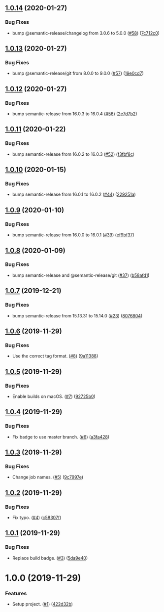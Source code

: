 ## [1.0.14](https://github.com/thenativeweb/semantic-release-configuration/compare/1.0.13...1.0.14) (2020-01-27)


### Bug Fixes

* bump @semantic-release/changelog from 3.0.6 to 5.0.0 ([#58](https://github.com/thenativeweb/semantic-release-configuration/issues/58)) ([7c712c0](https://github.com/thenativeweb/semantic-release-configuration/commit/7c712c02dcfafc5dcfe25424b0cae9249a751759))

## [1.0.13](https://github.com/thenativeweb/semantic-release-configuration/compare/1.0.12...1.0.13) (2020-01-27)


### Bug Fixes

* bump @semantic-release/git from 8.0.0 to 9.0.0 ([#57](https://github.com/thenativeweb/semantic-release-configuration/issues/57)) ([19e0cd7](https://github.com/thenativeweb/semantic-release-configuration/commit/19e0cd7a4f8988ebe70f91f14e1612a7573392ab))

## [1.0.12](https://github.com/thenativeweb/semantic-release-configuration/compare/1.0.11...1.0.12) (2020-01-27)


### Bug Fixes

* bump semantic-release from 16.0.3 to 16.0.4 ([#56](https://github.com/thenativeweb/semantic-release-configuration/issues/56)) ([2e7d7b2](https://github.com/thenativeweb/semantic-release-configuration/commit/2e7d7b291696c8f39d84308f74496064dd78c6b7))

## [1.0.11](https://github.com/thenativeweb/semantic-release-configuration/compare/1.0.10...1.0.11) (2020-01-22)


### Bug Fixes

* bump semantic-release from 16.0.2 to 16.0.3 ([#52](https://github.com/thenativeweb/semantic-release-configuration/issues/52)) ([f3fbf8c](https://github.com/thenativeweb/semantic-release-configuration/commit/f3fbf8c832d0e900814e0301809a296b884325c6))

## [1.0.10](https://github.com/thenativeweb/semantic-release-configuration/compare/1.0.9...1.0.10) (2020-01-15)


### Bug Fixes

* bump semantic-release from 16.0.1 to 16.0.2 ([#44](https://github.com/thenativeweb/semantic-release-configuration/issues/44)) ([229251a](https://github.com/thenativeweb/semantic-release-configuration/commit/229251a354afadad8be1ba1d93771c07fd43bba4))

## [1.0.9](https://github.com/thenativeweb/semantic-release-configuration/compare/1.0.8...1.0.9) (2020-01-10)


### Bug Fixes

* bump semantic-release from 16.0.0 to 16.0.1 ([#39](https://github.com/thenativeweb/semantic-release-configuration/issues/39)) ([ef9bf37](https://github.com/thenativeweb/semantic-release-configuration/commit/ef9bf3748771ebd2149cc1d7fcf9ba65b96155fe))

## [1.0.8](https://github.com/thenativeweb/semantic-release-configuration/compare/1.0.7...1.0.8) (2020-01-09)


### Bug Fixes

* bump semantic-release and @semantic-release/git ([#37](https://github.com/thenativeweb/semantic-release-configuration/issues/37)) ([b58afd1](https://github.com/thenativeweb/semantic-release-configuration/commit/b58afd10e9bbed60b2e1ad2c79fcfefc57ffd3a5))

## [1.0.7](https://github.com/thenativeweb/semantic-release-configuration/compare/1.0.6...1.0.7) (2019-12-21)


### Bug Fixes

* bump semantic-release from 15.13.31 to 15.14.0 ([#23](https://github.com/thenativeweb/semantic-release-configuration/issues/23)) ([8076804](https://github.com/thenativeweb/semantic-release-configuration/commit/8076804fba95d4d35110a4c20a4aa1387fe2c400))

## [1.0.6](https://github.com/thenativeweb/semantic-release-configuration/compare/v1.0.5...1.0.6) (2019-11-29)


### Bug Fixes

* Use the correct tag format. ([#8](https://github.com/thenativeweb/semantic-release-configuration/issues/8)) ([9a11388](https://github.com/thenativeweb/semantic-release-configuration/commit/9a11388026f5770d2b1caab82964fbc333694547))

## [1.0.5](https://github.com/thenativeweb/semantic-release-configuration/compare/v1.0.4...v1.0.5) (2019-11-29)


### Bug Fixes

* Enable builds on macOS. ([#7](https://github.com/thenativeweb/semantic-release-configuration/issues/7)) ([92725b0](https://github.com/thenativeweb/semantic-release-configuration/commit/92725b0f2ebaeaf48abe3539fb34bc73953881a9))

## [1.0.4](https://github.com/thenativeweb/semantic-release-configuration/compare/v1.0.3...v1.0.4) (2019-11-29)


### Bug Fixes

* Fix badge to use master branch. ([#6](https://github.com/thenativeweb/semantic-release-configuration/issues/6)) ([a3fa428](https://github.com/thenativeweb/semantic-release-configuration/commit/a3fa42843f37537cd69a9744ef6ca9038931662c))

## [1.0.3](https://github.com/thenativeweb/semantic-release-configuration/compare/v1.0.2...v1.0.3) (2019-11-29)


### Bug Fixes

* Change job names. ([#5](https://github.com/thenativeweb/semantic-release-configuration/issues/5)) ([9c7997e](https://github.com/thenativeweb/semantic-release-configuration/commit/9c7997edb6bcdb97dffaa131b787e06f593a6e5e))

## [1.0.2](https://github.com/thenativeweb/semantic-release-configuration/compare/v1.0.1...v1.0.2) (2019-11-29)


### Bug Fixes

* Fix typo. ([#4](https://github.com/thenativeweb/semantic-release-configuration/issues/4)) ([c58307f](https://github.com/thenativeweb/semantic-release-configuration/commit/c58307f45f3e70791860e65fffb93bf39dbe6701))

## [1.0.1](https://github.com/thenativeweb/semantic-release-configuration/compare/v1.0.0...v1.0.1) (2019-11-29)


### Bug Fixes

* Replace build badge. ([#3](https://github.com/thenativeweb/semantic-release-configuration/issues/3)) ([5da9e40](https://github.com/thenativeweb/semantic-release-configuration/commit/5da9e40f6a1165c9910c90da564f30664eeef0b7))

# 1.0.0 (2019-11-29)


### Features

* Setup project. ([#1](https://github.com/thenativeweb/semantic-release-configuration/issues/1)) ([422d32b](https://github.com/thenativeweb/semantic-release-configuration/commit/422d32ba917d3b0c3a1c9b88d00a067ea771a298))
